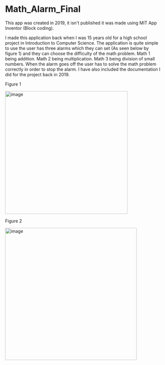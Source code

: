 # Math_Alarm_Final
This app was created in 2019, it isn't published it was made using MIT App Inventor (Block coding). 


I made this application back when I was 15 years old for a high school project in Introduction to Computer Science. The application is quite simple to use the user has three alarms which they can set (As seen below by figure 1) and they can choose the difficulty of the math problem. Math 1 being addition. Math 2 being multiplication. Math 3 being division of small numbers. When the alarm goes off the user has to solve the math problem correctly in order to stop the alarm. I have also included the documentation I did for the project back in 2019. 

Figure 1



<img width="397" alt="image" src="https://user-images.githubusercontent.com/123957834/217855948-352311aa-cdce-406d-adfa-2eb44a24e2bf.png">

Figure 2



<img width="427" alt="image" src="https://user-images.githubusercontent.com/123957834/217862187-48026daa-fab3-491b-99b3-9e2de5be6148.png">
